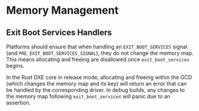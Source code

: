 # Memory Management

## Exit Boot Services Handlers

Platforms should ensure that when handling an `EXIT_BOOT_SERVICES` signal (and `PRE_EXIT_BOOT_SERVICES_SIGNAL`), 
they do not change the memory map. This means allocating and freeing are disallowed once `exit_boot_services` begins.

In the Rust DXE core in release mode, allocating and freeing within the GCD (which changes the memory map and its key) 
will return an error that can be handled by the corresponding driver. 
In debug builds, any changes to the memory map following `exit_boot_services` will panic due to an assertion.
